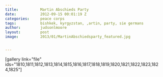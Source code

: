 ```yaml
---
title:			Martin Abschieds Party
date:			2012-09-15 00:01:19 Z
categories:		peace corps
tags:			bishkek, kyrgyzstan, ,artin, party, sie germans
author:			judsonlmoore
layout:			post
image:			2013/01/MartinAbschiedsparty_featured.jpg


---
```


[gallery link="file" ids="1810,1811,1812,1813,1814,1815,1816,1817,1818,1819,1820,1821,1822,1823,1824,1825"]
